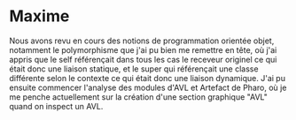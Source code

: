 # Maxime

Nous avons revu en cours des notions de programmation orientée objet, notamment le polymorphisme que j'ai pu bien me remettre en tête, où j'ai appris que le self référençait dans tous les cas le receveur originel ce qui était donc une liaison statique, et le super qui référençait une classe différente selon le contexte ce qui était donc une liaison dynamique. J'ai pu ensuite commencer l'analyse des modules d'AVL et Artefact de Pharo, où je me penche actuellement sur la création d'une section graphique "AVL" quand on inspect un AVL.